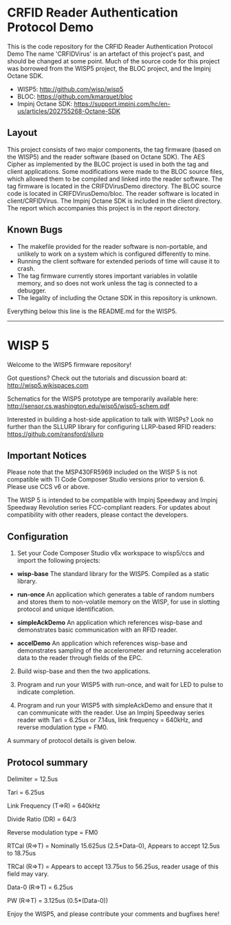 
CRFID Reader Authentication Protocol Demo
====

This is the code repository for the CRFID Reader Authentication Protocol Demo
The name 'CRFIDVirus' is an artefact of this project's past, and should be changed at some point.
Much of the source code for this project was borrowed from the WISP5 project, the BLOC project, and the Impinj Octane SDK.
 * WISP5: http://github.com/wisp/wisp5
 * BLOC: https://github.com/kmarquet/bloc
 * Impinj Octane SDK: https://support.impinj.com/hc/en-us/articles/202755268-Octane-SDK

Layout
----

This project consists of two major components, the tag firmware (based on the WISP5) and the reader software (based on Octane SDK).
The AES Cipher as implemented by the BLOC project is used in both the tag and client applications.
Some modifications were made to the BLOC source files, which allowed them to be compiled and linked into the reader software.
The tag firmware is located in the CRIFDVirusDemo directory.
The BLOC source code is located in CRIFDVirusDemo/bloc.
The reader software is located in client/CRFIDVirus.
The Impinj Octane SDK is included in the client directory.
The report which accompanies this project is in the report directory.


Known Bugs
----

 * The makefile provided for the reader software is non-portable, and unlikely to work on a system which is configured differently to mine.
 * Running the client software for extended periods of time will cause it to crash.
 * The tag firmware currently stores important variables in volatile memory, and so does not work unless the tag is connected to a debugger.
 * The legality of including the Octane SDK in this repository is unknown.



Everything below this line is the README.md for the WISP5.

- - - - -

WISP 5
====

Welcome to the WISP5 firmware repository!

Got questions? Check out the tutorials and discussion board at: http://wisp5.wikispaces.com

Schematics for the WISP5 prototype are temporarily available here: 
http://sensor.cs.washington.edu/wisp5/wisp5-schem.pdf

Interested in building a host-side application to talk with WISPs? Look no further than the SLLURP library for configuring LLRP-based RFID readers:
https://github.com/ransford/sllurp

Important Notices
----
Please note that the MSP430FR5969 included on the WISP 5 is not compatible with TI Code Composer Studio versions prior to version 6. Please use CCS v6 or above.

The WISP 5 is intended to be compatible with Impinj Speedway and Impinj Speedway Revolution series FCC-compliant readers. For updates about compatibility with other readers, please contact the developers.

Configuration
----
1. Set your Code Composer Studio v6x workspace to wisp5/ccs and import the following projects:

 * **wisp-base** The standard library for the WISP5. Compiled as a static library.
 * **run-once** An application which generates a table of random numbers and stores them to non-volatile memory on the WISP, for use in slotting protocol and unique identification.

 * **simpleAckDemo** An application which references wisp-base and demonstrates basic communication with an RFID reader.

 * **accelDemo** An application which references wisp-base and demonstrates sampling of the accelerometer and returning acceleration data to the reader through fields of the EPC.

2. Build wisp-base and then the two applications.

3. Program and run your WISP5 with run-once, and wait for LED to pulse to indicate completion.

4. Program and run your WISP5 with simpleAckDemo and ensure that it can communicate with the reader. Use an Impinj Speedway series reader with Tari = 6.25us or 7.14us, link frequency = 640kHz, and reverse modulation type = FM0.

A summary of protocol details is given below.

Protocol summary
----

Delimiter = 12.5us

Tari = 6.25us

Link Frequency (T=>R) = 640kHz

Divide Ratio (DR) = 64/3

Reverse modulation type = FM0

RTCal (R=>T) = Nominally 15.625us (2.5*Data-0), Appears to accept 12.5us to 18.75us

TRCal (R=>T) = Appears to accept 13.75us to 56.25us, reader usage of this field may vary.

Data-0 (R=>T) = 6.25us

PW (R=>T) = 3.125us (0.5*(Data-0))

Enjoy the WISP5, and please contribute your comments and bugfixes here!


